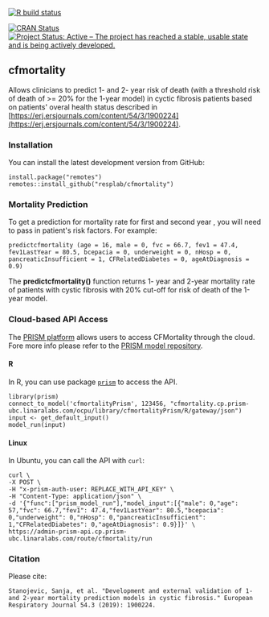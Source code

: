 <!-- badges: start -->
[![R build status](https://github.com/resplab/CFMortality/workflows/R-CMD-check/badge.svg)](https://github.com/resplab/CFMortality/actions)
<!-- badges: end -->
[![CRAN Status](https://www.r-pkg.org/badges/version/cfmortality)](https://CRAN.R-project.org/package=cfmortality)
[![Project Status: Active – The project has reached a stable, usable state and is being actively developed.](https://www.repostatus.org/badges/latest/active.svg)](https://www.repostatus.org/#active)

## cfmortality
Allows clinicians to predict 1- and 2- year risk of death (with  a threshold risk of death of >= 20% for the 1-year model) in cyctic fibrosis patients based on patients' overal health status described in [https://erj.ersjournals.com/content/54/3/1900224](https://erj.ersjournals.com/content/54/3/1900224).


### Installation
You can install the latest development version from GitHub:

```
install.package("remotes")
remotes::install_github("resplab/cfmortality")
```

### Mortality Prediction

To get a prediction for mortality rate for first and second year , you will need to pass in patient's risk factors. For example: 

```
predictcfmortality (age = 16, male = 0, fvc = 66.7, fev1 = 47.4, fev1LastYear = 80.5, bcepacia = 0, underweight = 0, nHosp = 0, pancreaticInsufficient = 1, CFRelatedDiabetes = 0, ageAtDiagnosis = 0.9)

```

The **predictcfmortality()** function returns 1- year and 2-year mortality rate of patients with cystic fibrosis with 20% cut-off for risk of death of the 1-year model.

### Cloud-based API Access
The [PRISM platform](http://prism.resp.core.ubc.ca) allows users to access CFMortality through the cloud. Fore more info please refer to the [PRISM model repository](http://resp.core.ubc.ca/ipress/prism).

#### R

In R, you can use package [`prism`](https://github.com/resplab/prism) to access the API.

```
library(prism)
connect_to_model('cfmortalityPrism', 123456, "cfmortality.cp.prism-ubc.linaralabs.com/ocpu/library/cfmortalityPrism/R/gateway/json")
input <- get_default_input()
model_run(input)
```

#### Linux

In Ubuntu, you can call the API with `curl`:

```
curl \
-X POST \
-H "x-prism-auth-user: REPLACE_WITH_API_KEY" \
-H "Content-Type: application/json" \
-d '{"func":["prism_model_run"],"model_input":[{"male": 0,"age": 57,"fvc": 66.7,"fev1": 47.4,"fev1LastYear": 80.5,"bcepacia": 0,"underweight": 0,"nHosp": 0,"pancreaticInsufficient": 1,"CFRelatedDiabetes": 0,"ageAtDiagnosis": 0.9}]}' \
https://admin-prism-api.cp.prism-ubc.linaralabs.com/route/cfmortality/run
```

### Citation

Please cite: 

```
Stanojevic, Sanja, et al. "Development and external validation of 1-and 2-year mortality prediction models in cystic fibrosis." European Respiratory Journal 54.3 (2019): 1900224.
```
